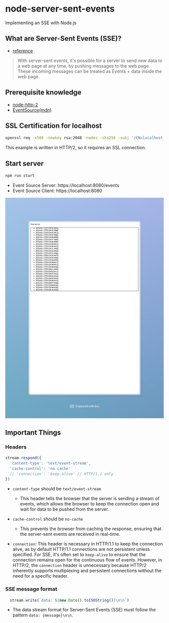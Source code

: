 # node-server-sent-events

Implementing an SSE with Node.js

## What are Server-Sent Events (SSE)?

- [reference](https://developer.mozilla.org/en-US/docs/Web/API/Server-sent_events)

> With server-sent events, it's possible for a server to send new data to a web page at any time, by pushing messages to
> the web page. These incoming messages can be treated as Events + data inside the web page.

## Prerequisite knowledge

- [node-http-2](https://github.com/JeHwanYoo/node-http-2)
- [EventSource(mdn)](https://developer.mozilla.org/en-US/docs/Web/API/EventSource)

## SSL Certification for localhost

```sh
openssl req -x509 -newkey rsa:2048 -nodes -sha256 -subj '/CN=localhost' -keyout ./src/privkey.pem -out ./src/cert.pem
```

This example is written in HTTP/2, so it requires an SSL connection.

## Start server

```sh
npm run start

```

- Event Source Server: https://localhost:8080/events
- Event Source Client: https://localhost:8080

<img src="assets/SSE%20TEST_.jpeg" alt="SSE TEST_.jpeg" style="width: 800px;" />

## Important Things

### Headers

```js
stream.respond({
  'content-type': 'text/event-stream',
  'cache-control': 'no-cache'
  // 'connection': 'keep-alive' // HTTP/1.1 only
})
```

- `content-type` should be `text/event-stream`
    - This header tells the browser that the server is sending a stream of
      events, which allows the browser to keep the connection open and wait for data to be pushed from the server.

- `cache-control` should be `no-cache`
    - This prevents the browser from caching the response, ensuring that the
      server-sent events are received in real-time.

- `connection`: This header is necessary in HTTP/1.1 to keep the connection alive, as by default HTTP/1.1 connections
  are not persistent unless specified. For SSE, it's often set to `keep-alive` to ensure that the connection remains
  open for the continuous flow of events. However, in HTTP/2, the `connection` header is unnecessary because HTTP/2
  inherently supports multiplexing and persistent connections without the need for a specific header.

### SSE message format

```js
  stream.write(`data: ${new Date().toISOString()}\n\n`)
```

- The data stream format for Server-Sent Events (SSE) must follow the pattern `data: {message}\n\n`.
